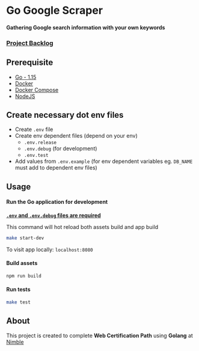 # Go Google Scraper
#### Gathering Google search information with your own keywords

### [Project Backlog](https://github.com/gutakk/go-google-scraper/projects/1)

## Prerequisite
* [Go - 1.15](https://golang.org/doc/go1.15)
* [Docker](https://docs.docker.com/get-docker/)
* [Docker Compose](https://docs.docker.com/compose/install/)
* [NodeJS](https://nodejs.org/en/download/package-manager/)

## Create necessary dot env files
- Create `.env` file
- Create env dependent files (depend on your env)
  - `.env.release`
  - `.env.debug` (for development)
  - `.env.test`
- Add values from `.env.example` (for env dependent variables eg. `DB_NAME` must add to dependent env  files)
## Usage
#### Run the Go application for development
[**`.env` and `.env.debug` files are required**](#create-necessary-dot-env-files)

This command will hot reload both assets build and app build
```sh
make start-dev
```
To visit app locally: `localhost:8080`

#### Build assets
```sh
npm run build
```

#### Run tests
```sh
make test
```

## About
This project is created to complete **Web Certification Path** using **Golang** at [Nimble](https://nimblehq.co)
